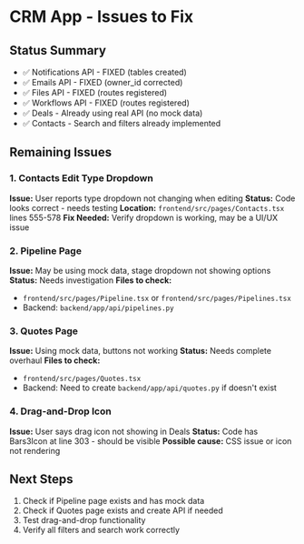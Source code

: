 # CRM App - Issues to Fix

## Status Summary
- ✅ Notifications API - FIXED (tables created)
- ✅ Emails API - FIXED (owner_id corrected)
- ✅ Files API - FIXED (routes registered)
- ✅ Workflows API - FIXED (routes registered)
- ✅ Deals - Already using real API (no mock data)
- ✅ Contacts - Search and filters already implemented

## Remaining Issues

### 1. Contacts Edit Type Dropdown
**Issue:** User reports type dropdown not changing when editing
**Status:** Code looks correct - needs testing
**Location:** `frontend/src/pages/Contacts.tsx` lines 555-578
**Fix Needed:** Verify dropdown is working, may be a UI/UX issue

### 2. Pipeline Page
**Issue:** May be using mock data, stage dropdown not showing options
**Status:** Needs investigation
**Files to check:**
- `frontend/src/pages/Pipeline.tsx` or `frontend/src/pages/Pipelines.tsx`
- Backend: `backend/app/api/pipelines.py`

### 3. Quotes Page
**Issue:** Using mock data, buttons not working
**Status:** Needs complete overhaul
**Files to check:**
- `frontend/src/pages/Quotes.tsx`
- Backend: Need to create `backend/app/api/quotes.py` if doesn't exist

### 4. Drag-and-Drop Icon
**Issue:** User says drag icon not showing in Deals
**Status:** Code has Bars3Icon at line 303 - should be visible
**Possible cause:** CSS issue or icon not rendering

## Next Steps
1. Check if Pipeline page exists and has mock data
2. Check if Quotes page exists and create API if needed
3. Test drag-and-drop functionality
4. Verify all filters and search work correctly
